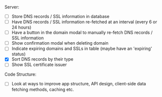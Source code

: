 Server:
- [ ] Store DNS records / SSL information in database
- [ ] Have DNS records / SSL information re-fetched at an interval (every 6 or 24 hours)
- [ ] Have a button in the domain modal to manually re-fetch DNS records / SSL information
- [ ] Show confirmation modal when deleting domain
- [ ] Indicate expiring domains and SSLs in table (maybe have an 'expiring' status)
- [x] Sort DNS records by their type
- [ ] Show SSL certificate issuer

Code Structure:
- [ ] Look at ways to improve app structure, API design, client-side data fetching methods, caching etc.

